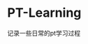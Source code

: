 


























































































































































































# PT-Learning
记录一些日常的pt学习过程
